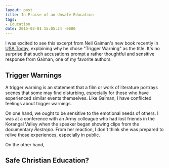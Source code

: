 ```yaml
---
layout: post
title: In Praise of an Unsafe Education
tags:
- Education
date: 2015-02-01 15:05:24 -0600
---
```


I was excited to see this excerpt from Neil Gaiman's new book recently in [USA Today][usatoday], explaining why he chose "Trigger Warning" as the title.   It's no surprise that such accusations prompt a rather thoughtful and sensitive response from Gaiman, one of my favorite authors.

## Trigger Warnings ##

A trigger warning is an  statement that a film or work of literature portrays  scenes that some may find disturbing, especially for those who have experienced similar events themselves. Like Gaiman, I have conflicted feelings about trigger warnings.

On one hand, we ought to be sensitive to the emotional needs of others. I was at a conference with an Army colleague who had lost friends in the Korangal Valley when the speaker began showing clips from the documentary *Restrepo*. From her reaction, I don't think she was prepared to relive those experiences, especially in public.

On the other hand, 


## Safe Christian Education? ##




[usatoday]: http://www.usatoday.com/story/life/books/2014/10/23/neil-gaiman-trigger-warning-cover-excerpt/17719799/
